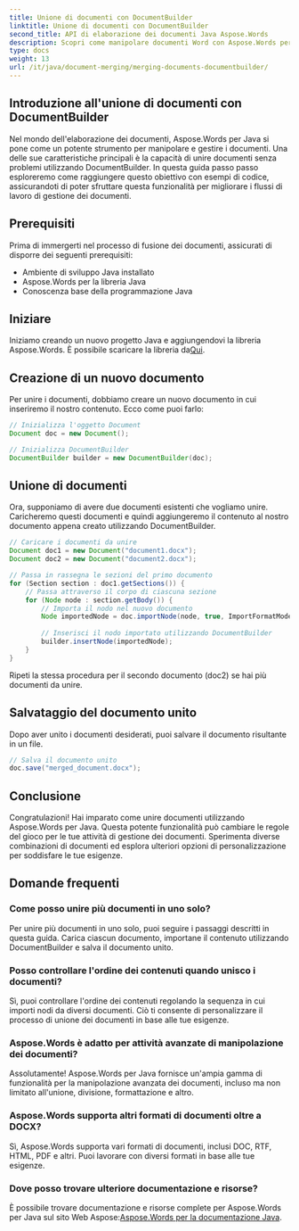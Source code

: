 ```yaml
---
title: Unione di documenti con DocumentBuilder
linktitle: Unione di documenti con DocumentBuilder
second_title: API di elaborazione dei documenti Java Aspose.Words
description: Scopri come manipolare documenti Word con Aspose.Words per Java. Crea, modifica, unisci e converti documenti a livello di codice in Java.
type: docs
weight: 13
url: /it/java/document-merging/merging-documents-documentbuilder/
---
```


## Introduzione all'unione di documenti con DocumentBuilder

Nel mondo dell'elaborazione dei documenti, Aspose.Words per Java si pone come un potente strumento per manipolare e gestire i documenti. Una delle sue caratteristiche principali è la capacità di unire documenti senza problemi utilizzando DocumentBuilder. In questa guida passo passo esploreremo come raggiungere questo obiettivo con esempi di codice, assicurandoti di poter sfruttare questa funzionalità per migliorare i flussi di lavoro di gestione dei documenti.

## Prerequisiti

Prima di immergerti nel processo di fusione dei documenti, assicurati di disporre dei seguenti prerequisiti:

- Ambiente di sviluppo Java installato
- Aspose.Words per la libreria Java
- Conoscenza base della programmazione Java

## Iniziare

 Iniziamo creando un nuovo progetto Java e aggiungendovi la libreria Aspose.Words. È possibile scaricare la libreria da[Qui](https://releases.aspose.com/words/java/).

## Creazione di un nuovo documento

Per unire i documenti, dobbiamo creare un nuovo documento in cui inseriremo il nostro contenuto. Ecco come puoi farlo:

```java
// Inizializza l'oggetto Document
Document doc = new Document();

// Inizializza DocumentBuilder
DocumentBuilder builder = new DocumentBuilder(doc);
```

## Unione di documenti

Ora, supponiamo di avere due documenti esistenti che vogliamo unire. Caricheremo questi documenti e quindi aggiungeremo il contenuto al nostro documento appena creato utilizzando DocumentBuilder.

```java
// Caricare i documenti da unire
Document doc1 = new Document("document1.docx");
Document doc2 = new Document("document2.docx");

// Passa in rassegna le sezioni del primo documento
for (Section section : doc1.getSections()) {
    // Passa attraverso il corpo di ciascuna sezione
    for (Node node : section.getBody()) {
        // Importa il nodo nel nuovo documento
        Node importedNode = doc.importNode(node, true, ImportFormatMode.KEEP_SOURCE_FORMATTING);
        
        // Inserisci il nodo importato utilizzando DocumentBuilder
        builder.insertNode(importedNode);
    }
}
```

Ripeti la stessa procedura per il secondo documento (doc2) se hai più documenti da unire.

## Salvataggio del documento unito

Dopo aver unito i documenti desiderati, puoi salvare il documento risultante in un file.

```java
// Salva il documento unito
doc.save("merged_document.docx");
```

## Conclusione

Congratulazioni! Hai imparato come unire documenti utilizzando Aspose.Words per Java. Questa potente funzionalità può cambiare le regole del gioco per le tue attività di gestione dei documenti. Sperimenta diverse combinazioni di documenti ed esplora ulteriori opzioni di personalizzazione per soddisfare le tue esigenze.

## Domande frequenti

### Come posso unire più documenti in uno solo?

Per unire più documenti in uno solo, puoi seguire i passaggi descritti in questa guida. Carica ciascun documento, importane il contenuto utilizzando DocumentBuilder e salva il documento unito.

### Posso controllare l'ordine dei contenuti quando unisco i documenti?

Sì, puoi controllare l'ordine dei contenuti regolando la sequenza in cui importi nodi da diversi documenti. Ciò ti consente di personalizzare il processo di unione dei documenti in base alle tue esigenze.

### Aspose.Words è adatto per attività avanzate di manipolazione dei documenti?

Assolutamente! Aspose.Words per Java fornisce un'ampia gamma di funzionalità per la manipolazione avanzata dei documenti, incluso ma non limitato all'unione, divisione, formattazione e altro.

### Aspose.Words supporta altri formati di documenti oltre a DOCX?

Sì, Aspose.Words supporta vari formati di documenti, inclusi DOC, RTF, HTML, PDF e altri. Puoi lavorare con diversi formati in base alle tue esigenze.

### Dove posso trovare ulteriore documentazione e risorse?

 È possibile trovare documentazione e risorse complete per Aspose.Words per Java sul sito Web Aspose:[Aspose.Words per la documentazione Java](https://reference.aspose.com/words/java/).